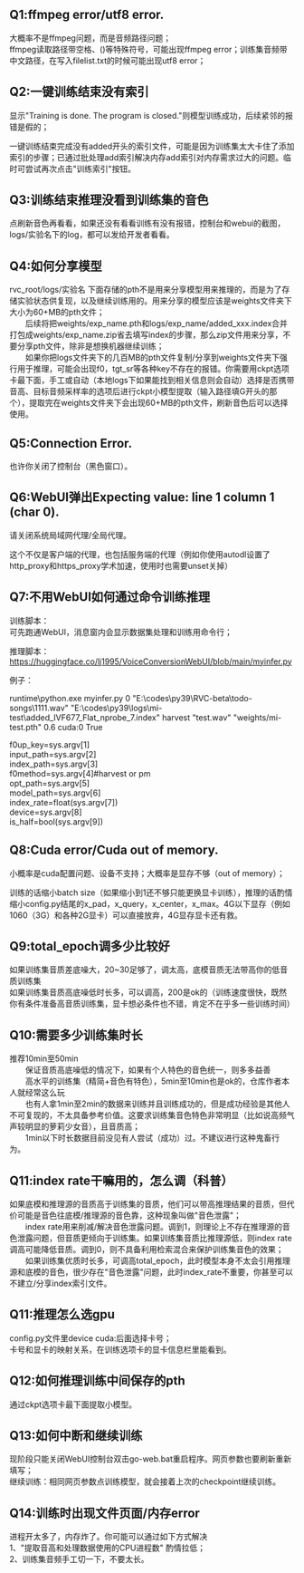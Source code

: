 ## Q1:ffmpeg error/utf8 error.

大概率不是ffmpeg问题，而是音频路径问题；<br>
ffmpeg读取路径带空格、()等特殊符号，可能出现ffmpeg error；训练集音频带中文路径，在写入filelist.txt的时候可能出现utf8 error；<br>

## Q2:一键训练结束没有索引

显示"Training is done. The program is closed."则模型训练成功，后续紧邻的报错是假的；<br>

一键训练结束完成没有added开头的索引文件，可能是因为训练集太大卡住了添加索引的步骤；已通过批处理add索引解决内存add索引对内存需求过大的问题。临时可尝试再次点击"训练索引"按钮。<br>

## Q3:训练结束推理没看到训练集的音色

点刷新音色再看看，如果还没有看看训练有没有报错，控制台和webui的截图，logs/实验名下的log，都可以发给开发者看看。<br>

## Q4:如何分享模型

rvc_root/logs/实验名 下面存储的pth不是用来分享模型用来推理的，而是为了存储实验状态供复现，以及继续训练用的。用来分享的模型应该是weights文件夹下大小为60+MB的pth文件；<br>
  后续将把weights/exp_name.pth和logs/exp_name/added_xxx.index合并打包成weights/exp_name.zip省去填写index的步骤，那么zip文件用来分享，不要分享pth文件，除非是想换机器继续训练；<br>
  如果你把logs文件夹下的几百MB的pth文件复制/分享到weights文件夹下强行用于推理，可能会出现f0，tgt_sr等各种key不存在的报错。你需要用ckpt选项卡最下面，手工或自动（本地logs下如果能找到相关信息则会自动）选择是否携带音高、目标音频采样率的选项后进行ckpt小模型提取（输入路径填G开头的那个），提取完在weights文件夹下会出现60+MB的pth文件，刷新音色后可以选择使用。<br>

## Q5:Connection Error.

也许你关闭了控制台（黑色窗口）。<br>

## Q6:WebUI弹出Expecting value: line 1 column 1 (char 0).

请关闭系统局域网代理/全局代理。<br>

这个不仅是客户端的代理，也包括服务端的代理（例如你使用autodl设置了http_proxy和https_proxy学术加速，使用时也需要unset关掉）<br>

## Q7:不用WebUI如何通过命令训练推理

训练脚本：<br>
可先跑通WebUI，消息窗内会显示数据集处理和训练用命令行；<br>

推理脚本：<br>
https://huggingface.co/lj1995/VoiceConversionWebUI/blob/main/myinfer.py<br>

例子：<br>

runtime\python.exe myinfer.py 0 "E:\codes\py39\RVC-beta\todo-songs\1111.wav" "E:\codes\py39\logs\mi-test\added_IVF677_Flat_nprobe_7.index" harvest "test.wav" "weights/mi-test.pth" 0.6 cuda:0 True<br>

f0up_key=sys.argv[1]<br>
input_path=sys.argv[2]<br>
index_path=sys.argv[3]<br>
f0method=sys.argv[4]#harvest or pm<br>
opt_path=sys.argv[5]<br>
model_path=sys.argv[6]<br>
index_rate=float(sys.argv[7])<br>
device=sys.argv[8]<br>
is_half=bool(sys.argv[9])<br>

## Q8:Cuda error/Cuda out of memory.

小概率是cuda配置问题、设备不支持；大概率是显存不够（out of memory）；<br>

训练的话缩小batch size（如果缩小到1还不够只能更换显卡训练），推理的话酌情缩小config.py结尾的x_pad，x_query，x_center，x_max。4G以下显存（例如1060（3G）和各种2G显卡）可以直接放弃，4G显存显卡还有救。<br>

## Q9:total_epoch调多少比较好

如果训练集音质差底噪大，20~30足够了，调太高，底模音质无法带高你的低音质训练集<br>
如果训练集音质高底噪低时长多，可以调高，200是ok的（训练速度很快，既然你有条件准备高音质训练集，显卡想必条件也不错，肯定不在乎多一些训练时间）<br>

## Q10:需要多少训练集时长

推荐10min至50min<br>
  保证音质高底噪低的情况下，如果有个人特色的音色统一，则多多益善<br>
  高水平的训练集（精简+音色有特色），5min至10min也是ok的，仓库作者本人就经常这么玩<br>
  也有人拿1min至2min的数据来训练并且训练成功的，但是成功经验是其他人不可复现的，不太具备参考价值。这要求训练集音色特色非常明显（比如说高频气声较明显的萝莉少女音），且音质高；<br>
  1min以下时长数据目前没见有人尝试（成功）过。不建议进行这种鬼畜行为。<br>

## Q11:index rate干嘛用的，怎么调（科普）

如果底模和推理源的音质高于训练集的音质，他们可以带高推理结果的音质，但代价可能是音色往底模/推理源的音色靠，这种现象叫做"音色泄露"；<br>
  index rate用来削减/解决音色泄露问题。调到1，则理论上不存在推理源的音色泄露问题，但音质更倾向于训练集。如果训练集音质比推理源低，则index rate调高可能降低音质。调到0，则不具备利用检索混合来保护训练集音色的效果；<br>
  如果训练集优质时长多，可调高total_epoch，此时模型本身不太会引用推理源和底模的音色，很少存在"音色泄露"问题，此时index_rate不重要，你甚至可以不建立/分享index索引文件。<br>

## Q11:推理怎么选gpu

config.py文件里device cuda:后面选择卡号；<br>
卡号和显卡的映射关系，在训练选项卡的显卡信息栏里能看到。<br>

## Q12:如何推理训练中间保存的pth

通过ckpt选项卡最下面提取小模型。<br>

## Q13:如何中断和继续训练

现阶段只能关闭WebUI控制台双击go-web.bat重启程序。网页参数也要刷新重新填写；<br>
继续训练：相同网页参数点训练模型，就会接着上次的checkpoint继续训练。<br>

## Q14:训练时出现文件页面/内存error

进程开太多了，内存炸了。你可能可以通过如下方式解决<br>
1、"提取音高和处理数据使用的CPU进程数" 酌情拉低；<br>
2、训练集音频手工切一下，不要太长。<br>
